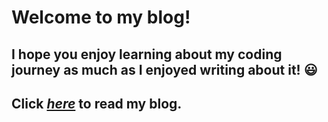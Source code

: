 # Welcome to my blog!  
## I hope you enjoy learning about my coding journey as much as I enjoyed writing about it! 😃 
## Click [*here*](https://smcconaha.github.io/blog/posts/2022-08-25-blog-creation) to read my blog.
